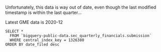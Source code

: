 

Unfortunately, this data is way out of date, even though the last modified timestamp is within the last quarter...


Latest GME data is 2020-12

```
SELECT *
  FROM `bigquery-public-data.sec_quarterly_financials.submission`
  WHERE central_index_key = 1326380
ORDER BY date_filed desc
```
